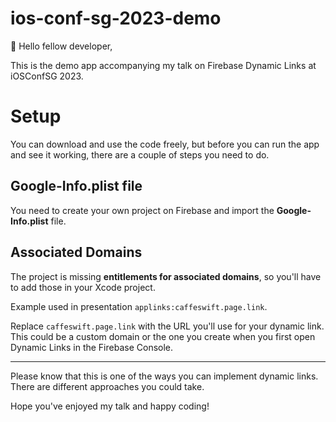 # ios-conf-sg-2023-demo

👋 Hello fellow developer,

This is the demo app accompanying my talk on Firebase Dynamic Links at iOSConfSG 2023.

# Setup

You can download and use the code freely, but before you can run the app and see it working, there are a couple of steps you need to do.

## Google-Info.plist file

You need to create your own project on Firebase and import the **Google-Info.plist** file.

## Associated Domains

The project is missing **entitlements for associated domains**, so you'll have to add those in your Xcode project.

Example used in presentation `applinks:caffeswift.page.link`.

Replace `caffeswift.page.link` with the URL you'll use for your dynamic link. This could be a custom domain or the one you create when you first open Dynamic Links in the Firebase Console.

---

Please know that this is one of the ways you can implement dynamic links. There are different approaches you could take.

Hope you've enjoyed my talk and happy coding!
